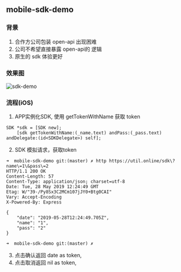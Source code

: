 

## mobile-sdk-demo

### 背景
1. 合作方公司包装 open-api 出现困难
2. 公司不希望直接暴露 open-api的 逻辑
3. 原生的 sdk 体验更好

### 效果图
![sdk-demo](./resource/sdk-demo.gif)


### 流程(iOS)

1. APP实例化SDK, 使用 getTokenWithName 获取 token 
```
SDK *sdk = [SDK new];
    [sdk getTokenWithName:(_name.text) andPass:(_pass.text) andDelegate:(id<SDKDelegate>) self];
```
2. SDK 模拟请求，获取token
```
➜  mobile-sdk-demo git:(master) ✗ http https://util.online/sdk\?name\=1\&pass\=2
HTTP/1.1 200 OK
Content-Length: 57
Content-Type: application/json; charset=utf-8
Date: Tue, 28 May 2019 12:24:49 GMT
Etag: W/"39-/Py8Sx3C2MCm107jJY0+Btg0CAI"
Vary: Accept-Encoding
X-Powered-By: Express

{
    "date": "2019-05-28T12:24:49.705Z",
    "name": "1",
    "pass": "2"
}

➜  mobile-sdk-demo git:(master) ✗
```
3. 点击确认返回 date as token,
4. 点击取消返回 nil as token,



